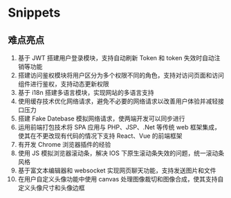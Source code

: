 # Snippets

## 难点亮点

1. 基于 JWT 搭建用户登录模块，支持自动刷新 Token 和 token 失效时自动注销等功能
2. 搭建访问鉴权模块将用户区分为多个权限不同的角色，支持对访问页面和访问组件进行鉴权，支持动态更新权限
3. 基于 i18n 搭建多语言模块，实现网站的多语言支持
4. 使用缓存技术优化网络请求，避免不必要的网络请求以改善用户体验并减轻接口压力
5. 搭建 Fake Datebase 模拟网络请求，使两端开发可以同步进行
6. 运用前端打包技术将 SPA 应用与 PHP、JSP、.Net 等传统 web 框架集成，使其在不更改现有代码的情况下支持 React、Vue 的前端框架
7. 有开发 Chrome 浏览器插件的经验
8. 使用 JS 模拟浏览器滚动条，解决 IOS 下原生滚动条失效的问题，统一滚动条风格
9. 基于富文本编辑器和 websocket 实现网页聊天功能，支持发送图片和文件
10. 在用户自定义头像功能中使用 canvas 处理图像裁切和图像合成，使其支持自定义头像尺寸和头像边框
